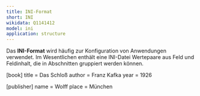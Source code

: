 ```yaml
---
title: INI-Format
short: INI
wikidata: Q1141412
model: ini
application: structure
---
```


Das **INI-Format** wird häufig zur Konfiguration von Anwendungen verwendet. Im
Wesentlichen enthält eine INI-Datei Wertepaare aus Feld und Feldinhalt, die in
Abschnitten gruppiert werden können.

<example highlight="ini">
[book]
title = Das Schloß
author = Franz Kafka
year = 1926

[publisher]
name = Wolff
place = München
</example>
